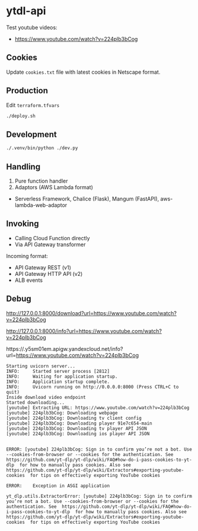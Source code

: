 # ytdl-api

Test youtube videos:

- https://www.youtube.com/watch?v=224plb3bCog

## Cookies

Update `cookies.txt` file with latest cookies in Netscape format.

## Production

Edit `terraform.tfvars`

```sh
./deploy.sh
```

## Development

```sh
./.venv/bin/python ./dev.py
```

## Handling

1. Pure function handler
2. Adaptors (AWS Lambda format)

- Serverless Framework, Chalice (Flask), Mangum (FastAPI), aws-lambda-web-adaptor

## Invoking

- Calling Cloud Function directly
- Via API Gateway transformer

Incoming format:

- API Gateway REST (v1)
- API Gateway HTTP API (v2)
- ALB events

## Debug

http://127.0.0.1:8000/download?url=https://www.youtube.com/watch?v=224plb3bCog

http://127.0.0.1:8000/info?url=https://www.youtube.com/watch?v=224plb3bCog

https://<id>.y5sm01em.apigw.yandexcloud.net/info?url=https://www.youtube.com/watch?v=224plb3bCog

```
Starting uvicorn server...
INFO:     Started server process [2812]
INFO:     Waiting for application startup.
INFO:     Application startup complete.
INFO:     Uvicorn running on http://0.0.0.0:8000 (Press CTRL+C to quit)
Inside download video endpoint
Started downloading...
[youtube] Extracting URL: https://www.youtube.com/watch?v=224plb3bCog
[youtube] 224plb3bCog: Downloading webpage
[youtube] 224plb3bCog: Downloading tv client config
[youtube] 224plb3bCog: Downloading player 91e7c654-main
[youtube] 224plb3bCog: Downloading tv player API JSON
[youtube] 224plb3bCog: Downloading ios player API JSON


ERROR: [youtube] 224plb3bCog: Sign in to confirm you’re not a bot. Use --cookies-from-browser or --cookies for the authentication. See  https://github.com/yt-dlp/yt-dlp/wiki/FAQ#how-do-i-pass-cookies-to-yt-dlp  for how to manually pass cookies. Also see  https://github.com/yt-dlp/yt-dlp/wiki/Extractors#exporting-youtube-cookies  for tips on effectively exporting YouTube cookies

ERROR:    Exception in ASGI application

yt_dlp.utils.ExtractorError: [youtube] 224plb3bCog: Sign in to confirm you’re not a bot. Use --cookies-from-browser or --cookies for the authentication. See  https://github.com/yt-dlp/yt-dlp/wiki/FAQ#how-do-i-pass-cookies-to-yt-dlp  for how to manually pass cookies. Also see  https://github.com/yt-dlp/yt-dlp/wiki/Extractors#exporting-youtube-cookies  for tips on effectively exporting YouTube cookies
```
